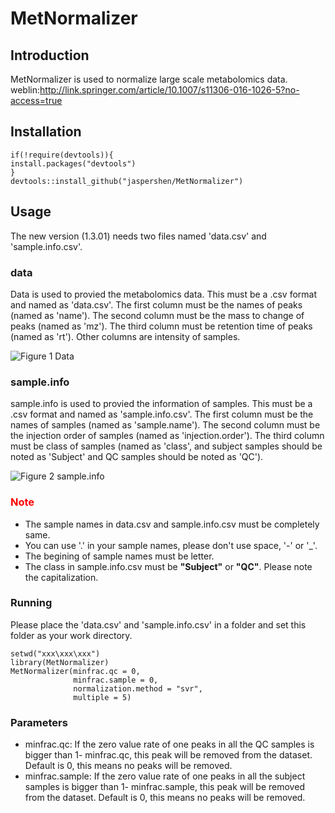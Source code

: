 # MetNormalizer

## Introduction
MetNormalizer is used to normalize large scale metabolomics data.
weblin:http://link.springer.com/article/10.1007/s11306-016-1026-5?no-access=true

## Installation

```
if(!require(devtools)){
install.packages("devtools")
}
devtools::install_github("jaspershen/MetNormalizer")
```

## Usage

The new version (1.3.01) needs two files named 'data.csv' and 'sample.info.csv'. 

### data
Data is used to provied the metabolomics data. This must be a .csv format and named as 'data.csv'. The first column must be the names of peaks (named as 'name'). The second column must be the mass to change of peaks (named as 'mz'). The third column must be retention time of peaks (named as 'rt'). Other columns are intensity of samples. 

![Figure 1 Data](http://p6udbpr20.bkt.clouddn.com/data.png)

### sample.info
sample.info is used to provied the information of samples. This must be a .csv format and named as 'sample.info.csv'. The first column must be the names of samples (named as 'sample.name'). The second column must be the injection order of samples (named as 'injection.order'). The third column must be class of samples (named as 'class', and subject samples should be noted as 'Subject' and QC samples should be noted as 'QC').

![Figure 2 sample.info](http://p6udbpr20.bkt.clouddn.com/worklist.png)

### **<font color=red >Note</font>**
* The sample names in data.csv and sample.info.csv must be completely same.
* You can use '.' in your sample names, please don't use space, '-' or '_'.
* The begining of sample names must be letter.
* The class in sample.info.csv must be **"Subject"** or **"QC"**. Please note the capitalization.

### Running
Please place the 'data.csv' and 'sample.info.csv' in a folder and set this folder as your work directory.

```
setwd("xxx\xxx\xxx")
library(MetNormalizer)
MetNormalizer(minfrac.qc = 0,
              minfrac.sample = 0, 
              normalization.method = "svr",
              multiple = 5)
```

### Parameters
* minfrac.qc: If the zero value rate of one peaks in all the QC samples is bigger than 1- minfrac.qc, this peak will be removed from the dataset. Default is 0, this means no peaks will be removed.
* minfrac.sample: If the zero value rate of one peaks in all the subject samples is bigger than 1- minfrac.sample, this peak will be removed from the dataset. Default is 0, this means no peaks will be removed.
